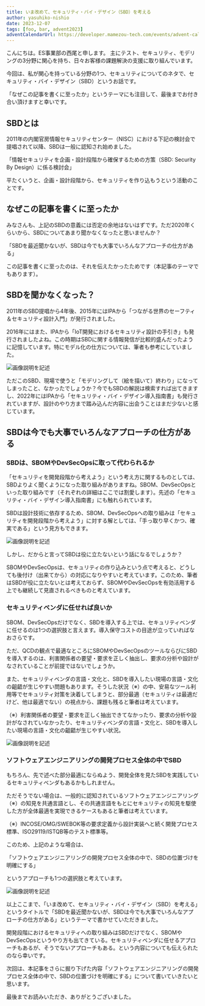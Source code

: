 ```yaml
---
title: いま改めて、セキュリティ・バイ・デザイン（SBD）を考える
author: yasuhiko-nishio
date: 2023-12-07
tags: [foo, bar, advent2023]
adventCalendarUrl: https://developer.mamezou-tech.com/events/advent-calendar/2023/
---
```

こんにちは。ES事業部の西尾と申します。
主にテスト、セキュリティ、モデリングの3分野に関心を持ち、日々お客様の課題解決の支援に取り組んでいます。

今回は、私が関心を持っている分野の1つ、セキュリティについてのネタで、セキュリティ・バイ・デザイン（SBD）というお話です。

「なぜこの記事を書くに至ったか」というテーマにも注目して、最後までお付き合い頂けますと幸いです。

## SBDとは

2011年の内閣官房情報セキュリティセンター（NISC）における下記の検討会で提唱されて以降、SBDは一般に認知され始めました。

「情報セキュリティを企画・設計段階から確保するための方策（SBD: Security By Design）に係る検討会」

平たくいうと、企画・設計段階から、セキュリティを作り込もうという活動のことです。


## なぜこの記事を書くに至ったか

みなさんも、上記のSBDの意義には否定の余地はないはずです。ただ2020年くらいから、SBDについてあまり聞かなくなったと思いませんか？

「SBDを最近聞かないが、SBDは今でも大事でいろんなアプローチの仕方がある」

この記事を書くに至ったのは、それを伝えたかったためです（本記事のテーマでもあります）。

## SBDを聞かなくなった？

2011年のSBD提唱から4年後、2015年にはIPAから「つながる世界のセーフティ＆セキュリティ設計入門」が発行されました。

2016年にはまた、IPAから「IoT開発におけるセキュリティ設計の手引き」も発行されましたよね。この時期はSBDに関する情報発信が比較的盛んだったように記憶しています。特にモデル化の仕方については、筆者も参考にしていました。

![画像説明を記述](/img/blogs/2023/1228_images/tab1.png)

ただこのSBD、現場で使うと「モデリングして（絵を描いて）終わり」になってしまったこと、なかったでしょうか？今でもSBDの解説は検索すれば出てきますし、2022年にはIPAから「セキュリティ・バイ・デザイン導入指南書」も発行されていますが、設計のやり方まで踏み込んだ内容に出会うことはまだ少ないと感じています。

## SBDは今でも大事でいろんなアプローチの仕方がある

### SBDは、SBOMやDevSecOpsに取って代わられるか

「セキュリティを開発段階から考えよう」という考え方に関するものとしては、SBDよりよく聞くようになった取り組みがありますね。SBOM、DevSecOpsといった取り組みです（それぞれの詳細はここでは割愛します）。先述の「セキュリティ・バイ・デザイン導入指南書」にも触れられています。

SBDは設計技術に依存するため、SBOM、DevSecOpsへの取り組みは「セキュリティを開発段階から考えよう」に対する解としては、「手っ取り早くかつ、確実である」という見方もできます。

![画像説明を記述](/img/blogs/2023/1228_images/tab2.png)

しかし、だからと言ってSBDは役に立たないという話になるでしょうか？

SBOMやDevSecOpsは、セキュリティの作り込みという点で考えると、どうしても後付け（出来てから）の対応になりやすいと考えています。このため、筆者はSBDが役に立たないとは考えておらず、SBOMやDevSecOpsを有効活用する上でも継続して見直されるべきものと考えています。


### セキュリティベンダに任せれば良いか

SBOM、DevSecOpsだけでなく、SBDを導入する上では、セキュリティベンダに任せるのは1つの選択肢と言えます。導入保守コストの目途が立っていればなおさらです。

ただ、QCDの観点で最適なところにSBOMやDevSecOpsのツールならびにSBDを導入するのは、利害関係者の要望・要求を正しく抽出し、要求の分析や設計がなされていることが前提ではないでしょうか。

また、セキュリティベンダの言語・文化と、SBDを導入したい現場の言語・文化の齟齬が生じやすい問題もあります。そうした状況（※）の中、安易なツール利用等でセキュリティ対策を決着してしまうと、部分最適（セキュリティは最適だけど、他は最適でない）の視点から、課題も残ると筆者は考えています。

（※）利害関係者の要望・要求を正しく抽出できてなかったり、要求の分析や設計がなされていなかったり、セキュリティベンダの言語・文化と、SBDを導入したい現場の言語・文化の齟齬が生じやすい状況。

![画像説明を記述](/img/blogs/2023/1228_images/tab3.png)

### ソフトウェアエンジニアリングの開発プロセス全体の中でSBD

もちろん、先で述べた部分最適にならぬよう、開発全体を見たSBDを実践しているセキュリティベンダもあるかもしれません。

ただそうでない場合は、一般的に認知されているソフトウェアエンジニアリング（※）の知見を共通言語とし、その共通言語をもとにセキュリティの知見を駆使した方が全体最適を実現できるケースもあると筆者は考えています。

（※）INCOSE/OMG/SWEBOK等の要求定義から設計実装へと続く開発プロセス標準、ISO29119/ISTQB等のテスト標準等。

このため、上記のような場合は、

「ソフトウェアエンジニアリングの開発プロセス全体の中で、SBDの位置づけを明確にする」

というアプローチも1つの選択肢と考えています。

![画像説明を記述](/img/blogs/2023/1228_images/fig1.png)


以上ここまで、「いま改めて、セキュリティ・バイ・デザイン（SBD）を考える」というタイトルで「SBDを最近聞かないが、SBDは今でも大事でいろんなアプローチの仕方がある」というテーマで書かせていただきました。

開発段階におけるセキュリティへの取り組みはSBDだけでなく、SBOMやDevSecOpsというやり方も出てきている。セキュリティベンダに任せるアプローチもあるが、そうでないアプローチもある。という内容についても伝えられたのなら幸いです。

次回は、本記事をさらに掘り下げた内容「ソフトウェアエンジニアリングの開発プロセス全体の中で、SBDの位置づけを明確にする」について書いていきたいと思います。

最後までお読みいただき、ありがとうございました。
